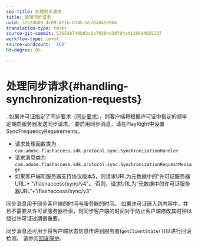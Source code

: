 ```yaml
---
seo-title: 处理同步请求
title: 处理同步请求
uuid: 37b2db09-4c09-4216-874b-b570a84569b6
translation-type: tm+mt
source-git-commit: 53654b740b03c6a79394d30704a41186d4655237
workflow-type: tm+mt
source-wordcount: '162'
ht-degree: 0%

---
```



# 处理同步请求{#handling-synchronization-requests}

. 如果许可证指定了同步要求（[同步要求](../../aaxs-protecting-content/content-introduction/content-usage-rules/content-time-based-rules/content-time-based-rules-defining.md#requirements-for-synchronization)），则客户端将根据许可证中指定的频率定期向服务器发送同步请求。 要启用同步消息，请在PlayRight中设置SyncFrequencyRequirements。

* 请求处理函数类为`com.adobe.flashaccess.sdk.protocol.sync.SynchronizationHandler`
* 请求消息类为`com.adobe.flashaccess.sdk.protocol.sync.SynchronizationRequestMessage`
* 如果客户端和服务器支持协议版本5，则请求URL为元数据中的“许可证服务器URL:+ &quot;/flashaccess/sync/v4&quot;。 否则，请求URL为“元数据中的许可证服务器URL”+“/flashaccess/sync/v3”

同步消息用于同步客户端的时间与服务器的时间。 如果许可证嵌入到内容中，并且不需要从许可证服务器检索，则同步客户端的时间对于防止客户端修改其时钟以绕过许可证过期很重要。

同步消息还可用于将客户端状态信息传递到服务器(`getClientState()`)以进行回滚检测。 请参阅[回滚保护](../../aaxs-protecting-content/content-implementing-the-license-server/content-processing-aaxs-requests/content-rollback-detection.md)。